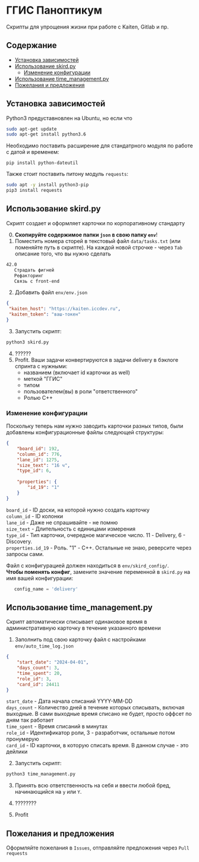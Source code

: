# ГГИС Паноптикум
Скрипты для упрощения жизни при работе с Kaiten, Gitlab и пр.

## Cодержание  

- [Установка зависимостей](#установка-зависимостей)  
- [Использование skird.py](#использование-skirdpy)  
   - [Изменение конфигурации](#изменение-конфигурации)  
- [Использование time_management.py](#использование-time_managementpy)  
- [Пожелания и предложения](#пожелания-и-предложения)

## Установка зависимостей 

Python3 предуставновлен на Ubuntu, но если что
```bash
sudo apt-get update
sudo apt-get install python3.6
```

Необходимо поставить расширение для стандатрного модуля по работе с датой и временем:
```
pip install python-dateutil
```

Также стоит поставить питону модуль `requests`:
```bash
sudo apt -y install python3-pip
pip3 install requests
```

## Использование skird.py

Скрипт создает и оформляет карточки по корпоративному стандарту

0. **Скопируйте содержимое папки `json` в свою папку `env`**!  
1. Поместить номера сторей в текстовый файл `data/tasks.txt` (или поменяйте путь в скрипте). 
На каждой новой строчке - через `Tab` описание того, что вы нужно сделать

```txt
42.0
   Страдать фигней
   Рефакторинг
   Связь с front-end
```

2. Добавить файл `env/env.json`

```json
{
 "kaiten_host": "https://kaiten.iccdev.ru", 
 "kaiten_token": "ваш-токен"
}
```

3. Запустить скрипт: 

```bash
python3 skird.py
```

4. ??????
5. Profit. Ваши задачи конвертируются в задачи delivery в бэклоге спринта с нужными:
   - названием (включает id карточки as well)
   - меткой "ГГИС"
   - типом
   - пользователем(вы) в роли "ответственного"
   - Ролью C++

### Изменение конфигурации

Поскольку теперь нам нужно заводить карточки разных типов, были добавлены конфигурационные файлы следующей структуры:

```json
{
    "board_id": 192,
    "column_id": 776,
    "lane_id": 1275,
    "size_text": "16 ч",
    "type_id": 6,
    
    "properties": { 
        "id_19": "1"
    }
}
```

`board_id` - ID доски, на которой нужно создать карточку  
`column_id` - ID колонки  
`lane_id` - Даже не спрашивайте - не помню  
`size_text` - Длительность с единицами измерения  
`type_id` - Тип карточки, очередное магическое число. 11 - Delivery, 6 - Discovery.  
`properties.id_19` - Роль. "1" - С++. Остальные не знаю, реверсите через запросы сами.  

Файл с конфигурацией должен находиться в `env/skird_config/`.  
**Чтобы поменять конфиг**, замените значение переменной в `skird.py` на имя вашей конфигурации:
```python
   config_name = 'delivery'
```

## Использование time_management.py

Скрипт автоматически списывает одинаковое время в административную карточку в течение указанного времени

1. Заполнить под свою карточку файл с настройками `env/auto_time_log.json`

```json
{
    "start_date": "2024-04-01",
    "days_count": 3,
    "time_spent": 20,
    "role_id": 3,
    "card_id": 24411
}
```
`start_date` - Дата начала списаний YYYY-MM-DD  
`days_count` - Количество дней в течение которых списывать, включая выходные.
В сами выходные время списано не будет, просто оффсет по дням так работает  
`time_spent` - Время списаний в минутах  
`role_id` - Идентификатор роли, 3 - разработчик, остальные потом пронумерую  
`card_id` - ID карточки, в которую списать время. В данном случае - это дейлики  

2. Запустить скрипт:

```bash
python3 time_management.py
```

3. Принять всю ответственность на себя и ввести любой бред, начинающийся на `y` или `Y`.

4. ????????

5. Profit

## Пожелания и предложения

Оформляйте пожелания в `Issues`, отправляйте предложения через `Pull requests`
